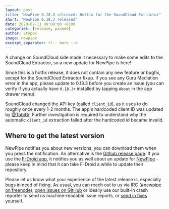 ```yaml
---
layout: post
title: "NewPipe 0.18.3 released: Hotfix for the SoundCloud Extractor"
short: "NewPipe 0.18.3 released"
date: 2020-02-11 00:00:00 +0100
categories: [release, pinned]
author: Stypox
image: newpipe
excerpt_separator: <!-- more -->
---
```


A change on SoundCloud side made it necessary to make some edits to the SoundCloud Extractor, so a new update for NewPipe is here!

<!-- more -->

Since this is a hotfix release, it does not contain any new feature or bugfix, except for the SoundCloud Extractor fixup. If you see any Guru Mediation error in the app, please update to 0.18.3 before you create an issue (you can verify if you actually have `0.18.3+` installed by tapping `About` in the app drawer menu).

<!-- more -->

SoundCloud changed the API key (called `client_id`), as it uses to do roughly once every 1-2 months. The app's hardcoded client ID was updated by [@TobiGr](https://github.com/TobiGr). Further investigation is required to understand why the automatic `client_id` extraction failed after the hardcoded id became invalid.


## Where to get the latest version

NewPipe notifies you about new versions, you can download them when you press the notification. An alternative is the [Github release page](https://github.com/TeamNewPipe/NewPipe/releases). If you use the [F-Droid app](https://f-droid.org/), it notifies you as well about an update for [NewPipe](https://f-droid.org/packages/org.schabi.newpipe/) - please keep in mind that it can take F-Droid a while to update their repository.

Please let us know what your experience of the latest release is, especially bugs in need of fixing. As usual, you can reach out to us via IRC ([#newpipe on freenode](https://webchat.freenode.net/?channels=newpipe)), [open issues on GitHub](https://github.com/TeamNewPipe/NewPipe/issues/new) or ideally use our built-in crash reporter to send us machine-readable issue reports, or [send in fixes](https://github.com/TeamNewPipe/NewPipe/blob/dev/.github/CONTRIBUTING.md#bug-fixing) yourself.
